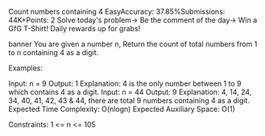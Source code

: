 Count numbers containing 4
EasyAccuracy: 37.85%Submissions: 44K+Points: 2
Solve today's problem-> Be the comment of the day-> Win a GfG T-Shirt!
Daily rewards up for grabs!

banner
You are given a number n, Return the count of total numbers from 1 to n containing 4 as a digit.

Examples:

Input: n = 9
Output: 1
Explanation: 4 is the only number between 1 to 9 which contains 4 as a digit.
Input: n = 44
Output: 9
Explanation: 4, 14, 24, 34, 40, 41, 42, 43 & 44, there are total 9 numbers containing 4 as a digit.
Expected Time Complexity: O(nlogn)
Expected Auxiliary Space: O(1)

Constraints:
1 <= n <= 105

